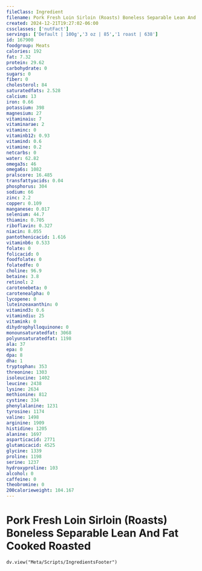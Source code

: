 ```yaml
---
fileClass: Ingredient
filename: Pork Fresh Loin Sirloin (Roasts) Boneless Separable Lean And Fat Cooked Roasted
created: 2024-12-21T19:27:02-06:00
cssclasses: ['nutFact']
servings: ['Default | 100g','3 oz | 85','1 roast | 638']
id: 167900
foodgroup: Meats
calories: 192
fat: 7.32
protein: 29.62
carbohydrate: 0
sugars: 0
fiber: 0
cholesterol: 84
saturatedfats: 2.528
calcium: 13
iron: 0.66
potassium: 398
magnesium: 27
vitaminaiu: 7
vitaminarae: 2
vitaminc: 0
vitaminb12: 0.93
vitamind: 0.6
vitamine: 0.2
netcarbs: 0
water: 62.82
omega3s: 46
omega6s: 1082
pralscore: 16.485
transfattyacids: 0.04
phosphorus: 304
sodium: 66
zinc: 2.2
copper: 0.109
manganese: 0.017
selenium: 44.7
thiamin: 0.705
riboflavin: 0.327
niacin: 8.055
pantothenicacid: 1.616
vitaminb6: 0.533
folate: 0
folicacid: 0
foodfolate: 0
folatedfe: 0
choline: 96.9
betaine: 3.8
retinol: 2
carotenebeta: 0
carotenealpha: 0
lycopene: 0
luteinzeaxanthin: 0
vitamind3: 0.6
vitamindiu: 25
vitamink: 0
dihydrophylloquinone: 0
monounsaturatedfat: 3068
polyunsaturatedfat: 1198
ala: 37
epa: 0
dpa: 8
dha: 1
tryptophan: 353
threonine: 1303
isoleucine: 1402
leucine: 2438
lysine: 2634
methionine: 812
cystine: 334
phenylalanine: 1231
tyrosine: 1174
valine: 1498
arginine: 1909
histidine: 1205
alanine: 1697
asparticacid: 2771
glutamicacid: 4525
glycine: 1339
proline: 1198
serine: 1237
hydroxyproline: 103
alcohol: 0
caffeine: 0
theobromine: 0
200calorieweight: 104.167
---
```


# Pork Fresh Loin Sirloin (Roasts) Boneless Separable Lean And Fat Cooked Roasted

```dataviewjs
dv.view("Meta/Scripts/IngredientsFooter")
```